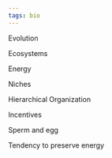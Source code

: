 ```yaml
---
tags: bio
---
```




Evolution

Ecosystems

Energy

Niches 

Hierarchical Organization

Incentives

Sperm and egg

Tendency to preserve energy 